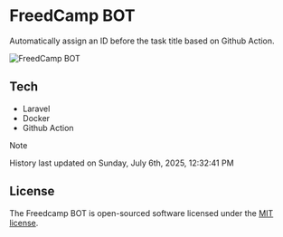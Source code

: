 # FreedCamp BOT

Automatically assign an ID before the task title based on Github Action.

![FreedCamp BOT](https://repository-images.githubusercontent.com/737932867/7d34798b-2680-471c-b089-a78a718d3d6a)

## Tech

- Laravel
- Docker
- Github Action

> [!NOTE]  
> History last updated on Sunday, July 6th, 2025, 12:32:41 PM

## License

The Freedcamp BOT is open-sourced software licensed under the [MIT license](https://opensource.org/licenses/MIT).
